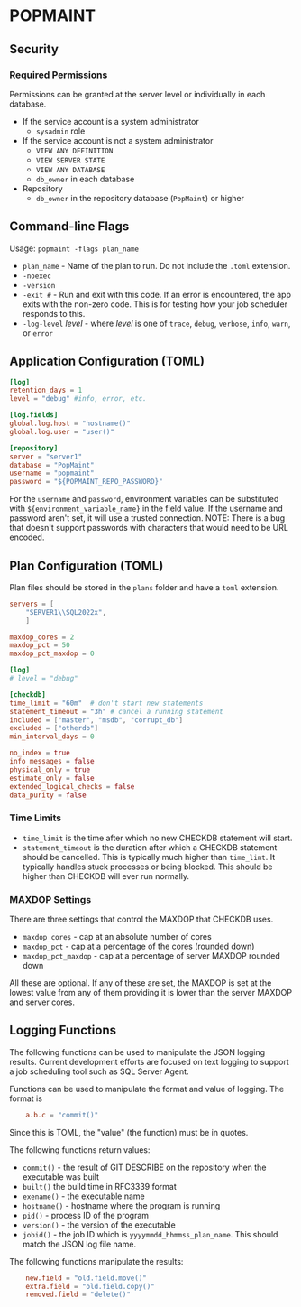 POPMAINT
========


Security
------------------------------------------------------------------

### Required Permissions
Permissions can be granted at the server level or individually in each database.

* If the service account is a system administrator
    * `sysadmin` role
* If the service account is not a system administrator
    * `VIEW ANY DEFINITION`
    * `VIEW SERVER STATE` 
    * `VIEW ANY DATABASE` 
    * `db_owner` in each database
* Repository
    * `db_owner` in the repository database (`PopMaint`) or higher


Command-line Flags
------------------------------------------------------------------
Usage: `popmaint -flags plan_name`

* `plan_name` - Name of the plan to run. Do not include the `.toml` extension.
* `-noexec` 
* `-version`
* `-exit #` - Run and exit with this code.  If an error is encountered, the app exits with the non-zero code.  This is for testing how your job scheduler responds to this.
* `-log-level` *level* - where *level* is one of `trace`, `debug`, `verbose`, `info`, `warn`, or `error`


Application Configuration (TOML)
------------------------------------------------------------------
```toml
[log]
retention_days = 1
level = "debug" #info, error, etc.

[log.fields]
global.log.host = "hostname()"
global.log.user = "user()"

[repository]
server = "server1"
database = "PopMaint"
username = "popmaint"
password = "${POPMAINT_REPO_PASSWORD}"
```

For the `username` and `password`, environment variables can be substituted with `${environment_variable_name}` in the field value.  If the username and password aren't set, it will use a trusted connection.  NOTE: There is a bug that doesn't support passwords with characters that would need to be URL encoded.

Plan Configuration (TOML)
------------------------------------------------------------------
Plan files should be stored in the `plans` folder and have a `toml` extension.

```toml
servers = [
    "SERVER1\\SQL2022x",
    ]

maxdop_cores = 2
maxdop_pct = 50
maxdop_pct_maxdop = 0 

[log]
# level = "debug"

[checkdb]
time_limit = "60m"  # don't start new statements
statement_timeout = "3h" # cancel a running statement
included = ["master", "msdb", "corrupt_db"]
excluded = ["otherdb"]
min_interval_days = 0

no_index = true 
info_messages = false 
physical_only = true 
estimate_only = false   
extended_logical_checks = false 
data_purity = false 
```

### Time Limits
* `time_limit` is the time after which no new CHECKDB statement will start.
*  `statement_timeout` is the duration after which a CHECKDB statement should be cancelled.  This is typically much higher than `time_limt`. It typically handles stuck processes or being blocked.  This should be higher than CHECKDB will ever run normally.

### MAXDOP Settings
There are three settings that control the MAXDOP that CHECKDB uses.

* `maxdop_cores` - cap at an absolute number of cores 
* `maxdop_pct` - cap at a percentage of the cores (rounded down)
* `maxdop_pct_maxdop` - cap at a percentage of server MAXDOP rounded down

All these are optional.  If any of these are set, the MAXDOP is set at the lowest value from any of them providing it is lower than the server MAXDOP and server cores.

Logging Functions
------------------------------------------------------------------
The following functions can be used to manipulate the JSON logging results.  Current development efforts are focused on text logging to support a job scheduling tool such as SQL Server Agent.  

Functions can be used to manipulate the format and value of logging.  The format is

```toml
    a.b.c = "commit()"
```
Since this is TOML, the "value" (the function) must be in quotes.

The following functions return values:

* `commit()` - the result of GIT DESCRIBE on the repository when the executable was built
* `built()` the build time in RFC3339 format
* `exename()` - the executable name
* `hostname()` - hostname where the program is running
* `pid()` - process ID of the program
* `version()` - the version of the executable
* `jobid()` - the job ID which is `yyyymmdd_hhmmss_plan_name`.  This should match the JSON log file name.

The following functions manipulate the results:

```toml
    new.field = "old.field.move()"
    extra.field = "old.field.copy()"
    removed.field = "delete()"
```




